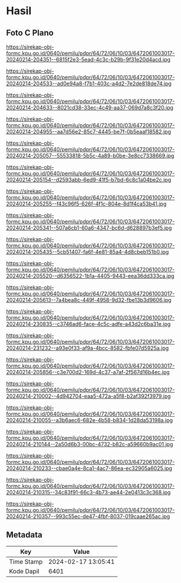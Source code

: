 # Hasil

## Foto C Plano

https://sirekap-obj-formc.kpu.go.id/0640/pemilu/pdpr/64/72/06/10/03/6472061003017-20240214-204351--6815f2e3-5ead-4c3c-b29b-9f31e20d4acd.jpg

https://sirekap-obj-formc.kpu.go.id/0640/pemilu/pdpr/64/72/06/10/03/6472061003017-20240214-204533--ad0e94a8-f7b1-403c-a4d2-7e2de818de74.jpg

https://sirekap-obj-formc.kpu.go.id/0640/pemilu/pdpr/64/72/06/10/03/6472061003017-20240214-204633--8021cd38-33ec-4c49-aa37-069d7a8c3f20.jpg

https://sirekap-obj-formc.kpu.go.id/0640/pemilu/pdpr/64/72/06/10/03/6472061003017-20240214-204955--aa7d56e2-85c7-4445-be7f-0b5eaaf18582.jpg

https://sirekap-obj-formc.kpu.go.id/0640/pemilu/pdpr/64/72/06/10/03/6472061003017-20240214-205057--55533818-5b5c-4a89-b0be-3e8cc7338669.jpg

https://sirekap-obj-formc.kpu.go.id/0640/pemilu/pdpr/64/72/06/10/03/6472061003017-20240214-205154--d2593abb-6ed9-41f5-b7bd-6c8c1a04be2c.jpg

https://sirekap-obj-formc.kpu.go.id/0640/pemilu/pdpr/64/72/06/10/03/6472061003017-20240214-205255--f43c96f5-626f-4f1c-804e-8d1f4ca53b41.jpg

https://sirekap-obj-formc.kpu.go.id/0640/pemilu/pdpr/64/72/06/10/03/6472061003017-20240214-205341--507a6cb1-60a6-4347-bc6d-d628897b3ef5.jpg

https://sirekap-obj-formc.kpu.go.id/0640/pemilu/pdpr/64/72/06/10/03/6472061003017-20240214-205435--5cb51407-fa6f-4e81-85a4-4d8cbeb151b0.jpg

https://sirekap-obj-formc.kpu.go.id/0640/pemilu/pdpr/64/72/06/10/03/6472061003017-20240214-205520--d6356522-1b1a-4405-9443-eea36dd333ca.jpg

https://sirekap-obj-formc.kpu.go.id/0640/pemilu/pdpr/64/72/06/10/03/6472061003017-20240214-205613--7a4bea8c-449f-4958-9d32-fbe13b3d9606.jpg

https://sirekap-obj-formc.kpu.go.id/0640/pemilu/pdpr/64/72/06/10/03/6472061003017-20240214-230835--c3746ad6-face-4c5c-adfe-a43d2c6ba31e.jpg

https://sirekap-obj-formc.kpu.go.id/0640/pemilu/pdpr/64/72/06/10/03/6472061003017-20240214-231232--a93e0f33-af9a-4bcc-8582-fbfe07d5925a.jpg

https://sirekap-obj-formc.kpu.go.id/0640/pemilu/pdpr/64/72/06/10/03/6472061003017-20240214-205856--c3e700d2-169d-4c37-a7af-2f567d16b4ec.jpg

https://sirekap-obj-formc.kpu.go.id/0640/pemilu/pdpr/64/72/06/10/03/6472061003017-20240214-210002--4d942704-eaa5-472a-a5f8-b2af392f3979.jpg

https://sirekap-obj-formc.kpu.go.id/0640/pemilu/pdpr/64/72/06/10/03/6472061003017-20240214-210055--a3b6aec6-682e-4b58-b834-1d28da53198a.jpg

https://sirekap-obj-formc.kpu.go.id/0640/pemilu/pdpr/64/72/06/10/03/6472061003017-20240214-210144--2a50d6b3-00bc-4732-b82c-a59660b9ac01.jpg

https://sirekap-obj-formc.kpu.go.id/0640/pemilu/pdpr/64/72/06/10/03/6472061003017-20240214-210233--cbae0a4e-8ca1-4ac7-86ea-ec32905a6025.jpg

https://sirekap-obj-formc.kpu.go.id/0640/pemilu/pdpr/64/72/06/10/03/6472061003017-20240214-210315--34c83f91-66c3-4b73-ae44-2e0413c3c368.jpg

https://sirekap-obj-formc.kpu.go.id/0640/pemilu/pdpr/64/72/06/10/03/6472061003017-20240214-210357--993c55ec-de47-4fbf-8037-019caae265ac.jpg


## Metadata

| Key        | Value               |
| ---------- | ------------------- |
| Time Stamp | 2024-02-17 13:05:41 |
| Kode Dapil | 6401                |



